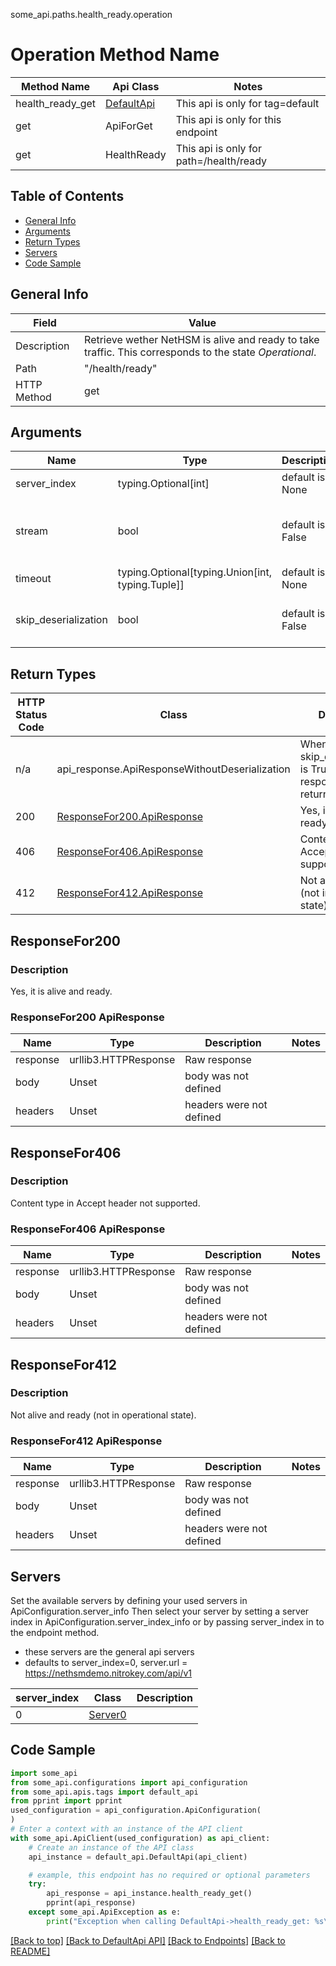 some_api.paths.health_ready.operation
# Operation Method Name

| Method Name | Api Class | Notes |
| ----------- | --------- | ----- |
| health_ready_get | [DefaultApi](../../apis/tags/default_api.md) | This api is only for tag=default |
| get | ApiForGet | This api is only for this endpoint |
| get | HealthReady | This api is only for path=/health/ready |

## Table of Contents
- [General Info](#general-info)
- [Arguments](#arguments)
- [Return Types](#return-types)
- [Servers](#servers)
- [Code Sample](#code-sample)

## General Info
| Field | Value |
| ----- | ----- |
| Description | Retrieve wether NetHSM is alive and ready to take traffic. This corresponds to the state *Operational*.  |
| Path | "/health/ready" |
| HTTP Method | get |

## Arguments

Name | Type | Description  | Notes
------------- | ------------- | ------------- | -------------
server_index | typing.Optional[int] | default is None | Allows one to select a different [server](#servers). If not None, must be one of [0]
stream | bool | default is False | if True then the response.content will be streamed and loaded from a file like object. When downloading a file, set this to True to force the code to deserialize the content to a FileSchema file
timeout | typing.Optional[typing.Union[int, typing.Tuple]] | default is None | the timeout used by the rest client
skip_deserialization | bool | default is False | when True, headers and body will be unset and an instance of api_response.ApiResponseWithoutDeserialization will be returned

## Return Types

HTTP Status Code | Class | Description
------------- | ------------- | -------------
n/a | api_response.ApiResponseWithoutDeserialization | When skip_deserialization is True this response is returned
200 | [ResponseFor200.ApiResponse](#responsefor200-apiresponse) | Yes, it is alive and ready.
406 | [ResponseFor406.ApiResponse](#responsefor406-apiresponse) | Content type in Accept header not supported.
412 | [ResponseFor412.ApiResponse](#responsefor412-apiresponse) | Not alive and ready (not in operational state).

## ResponseFor200

### Description
Yes, it is alive and ready.

### ResponseFor200 ApiResponse
Name | Type | Description  | Notes
------------- | ------------- | ------------- | -------------
response | urllib3.HTTPResponse | Raw response |
body | Unset | body was not defined |
headers | Unset | headers were not defined |

## ResponseFor406

### Description
Content type in Accept header not supported.

### ResponseFor406 ApiResponse
Name | Type | Description  | Notes
------------- | ------------- | ------------- | -------------
response | urllib3.HTTPResponse | Raw response |
body | Unset | body was not defined |
headers | Unset | headers were not defined |

## ResponseFor412

### Description
Not alive and ready (not in operational state).

### ResponseFor412 ApiResponse
Name | Type | Description  | Notes
------------- | ------------- | ------------- | -------------
response | urllib3.HTTPResponse | Raw response |
body | Unset | body was not defined |
headers | Unset | headers were not defined |

## Servers

Set the available servers by defining your used servers in ApiConfiguration.server_info
Then select your server by setting a server index in ApiConfiguration.server_index_info or by
passing server_index in to the endpoint method.
- these servers are the general api servers
- defaults to server_index=0, server.url = https://nethsmdemo.nitrokey.com/api/v1

server_index | Class | Description
------------ | ----- | ------------
0 | [Server0](../../servers/server_0.md) |

## Code Sample

```python
import some_api
from some_api.configurations import api_configuration
from some_api.apis.tags import default_api
from pprint import pprint
used_configuration = api_configuration.ApiConfiguration(
)
# Enter a context with an instance of the API client
with some_api.ApiClient(used_configuration) as api_client:
    # Create an instance of the API class
    api_instance = default_api.DefaultApi(api_client)

    # example, this endpoint has no required or optional parameters
    try:
        api_response = api_instance.health_ready_get()
        pprint(api_response)
    except some_api.ApiException as e:
        print("Exception when calling DefaultApi->health_ready_get: %s\n" % e)
```

[[Back to top]](#top)
[[Back to DefaultApi API]](../../apis/tags/default_api.md)
[[Back to Endpoints]](../../../README.md#Endpoints) [[Back to README]](../../../README.md)